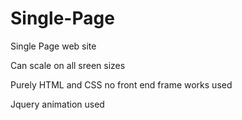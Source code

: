 # Single-Page
<p>Single Page web site</p>
<p>Can scale on all sreen sizes</p>
<p>Purely HTML and CSS no front end frame works used</p>
<p>Jquery animation used</p>
